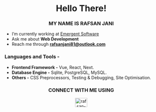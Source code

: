 <h1 align="center">Hello There!</h1>
<h3 align="center">MY NAME IS RAFSAN JANI</h3>

- I’m currently working at [Emergent Software](https://www.emergentsoftware.net/)
-  Ask me about **Web Development**
-  Reach me through **rafsanjani81@outlook.com**

<h3 align="left">Languages and Tools -</h3>

- **Frontend Framework -** Vue, React, Next.
- **Database Engine -** Sqlite, PostgreSQL, MySQL.
- **Others -** CSS Preprocessors, Testing & Debugging, Site Optimisation.

<h3 align="center">CONNECT WITH ME USING </h3>
<p align="center">
<a href="https://linkedin.com/in/rafsan-arnob" target="blank"><img align="center" src="https://raw.githubusercontent.com/rahuldkjain/github-profile-readme-generator/master/src/images/icons/Social/linked-in-alt.svg" alt="rafsan-arnob" height="30" width="40" /></a>
</p>
